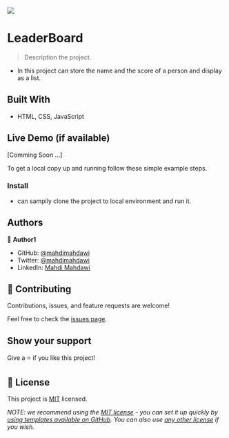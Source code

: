 ![](https://img.shields.io/badge/Microverse-blueviolet)

# LeaderBoard

> Description the project.
- In this project can store the name and the score of a person and display as a list.


## Built With

- HTML, CSS, JavaScript

## Live Demo (if available)

[Comming Soon ...]


To get a local copy up and running follow these simple example steps.


### Install
- can sampily clone the project to local environment and run it.

## Authors

👤 **Author1**

- GitHub: [@mahdimahdawi](https://github.com/mahdimahdawi)
- Twitter: [@mahdimahdawi](https://twitter.com/mahdimahdawi)
- LinkedIn: [Mahdi Mahdawi](https://linkedin.com/feed)

## 🤝 Contributing

Contributions, issues, and feature requests are welcome!

Feel free to check the [issues page](../../issues/).

## Show your support

Give a ⭐️ if you like this project!

## 📝 License

This project is [MIT](./LICENSE) licensed.

_NOTE: we recommend using the [MIT license](https://choosealicense.com/licenses/mit/) - you can set it up quickly by [using templates available on GitHub](https://docs.github.com/en/communities/setting-up-your-project-for-healthy-contributions/adding-a-license-to-a-repository). You can also use [any other license](https://choosealicense.com/licenses/) if you wish._
